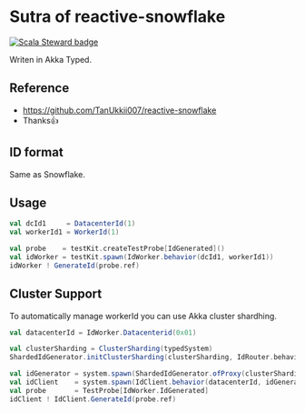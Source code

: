 # Sutra of reactive-snowflake

[![Scala Steward badge](https://img.shields.io/badge/Scala_Steward-helping-blue.svg?style=flat&logo=data:image/png;base64,iVBORw0KGgoAAAANSUhEUgAAAA4AAAAQCAMAAAARSr4IAAAAVFBMVEUAAACHjojlOy5NWlrKzcYRKjGFjIbp293YycuLa3pYY2LSqql4f3pCUFTgSjNodYRmcXUsPD/NTTbjRS+2jomhgnzNc223cGvZS0HaSD0XLjbaSjElhIr+AAAAAXRSTlMAQObYZgAAAHlJREFUCNdNyosOwyAIhWHAQS1Vt7a77/3fcxxdmv0xwmckutAR1nkm4ggbyEcg/wWmlGLDAA3oL50xi6fk5ffZ3E2E3QfZDCcCN2YtbEWZt+Drc6u6rlqv7Uk0LdKqqr5rk2UCRXOk0vmQKGfc94nOJyQjouF9H/wCc9gECEYfONoAAAAASUVORK5CYII=)](https://scala-steward.org)

Writen in Akka Typed.

## Reference

- https://github.com/TanUkkii007/reactive-snowflake
- Thanks👍

## ID format

Same as Snowflake.

## Usage

```scala
val dcId1     = DatacenterId(1)
val workerId1 = WorkerId(1)

val probe    = testKit.createTestProbe[IdGenerated]()
val idWorker = testKit.spawn(IdWorker.behavior(dcId1, workerId1))
idWorker ! GenerateId(probe.ref)
```

## Cluster Support

To automatically manage workerId you can use Akka cluster shardhing.

```scala
val datacenterId = IdWorker.Datacenterid(0x01)

val clusterSharding = ClusterSharding(typedSystem)
ShardedIdGenerator.initClusterSharding(clusterSharding, IdRouter.behavior, receiveTimeout)

val idGenerator = system.spawn(ShardedIdGenerator.ofProxy(clusterSharding), ShardedIdGenerator.name)
val idClient    = system.spawn(IdClient.behavior(datacenterId, idGenerator), IdClient.name)
val probe       = TestProbe[IdWorker.IdGenerated]
idClient ! IdClient.GenerateId(probe.ref)
```

